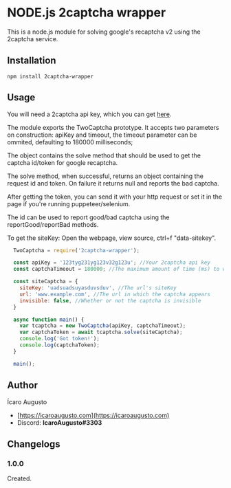 # NODE.js 2captcha wrapper

This is a node.js module for solving google's recaptcha v2 using the 2captcha service.

## Installation

`npm install 2captcha-wrapper`

## Usage

You will need a 2captcha api key, which you can get [here](https://2captcha.com?from=7451288).

The module exports the TwoCaptcha prototype. It accepts two parameters on construction: apiKey and timeout, 
the timeout parameter can be ommited, defaulting to 180000 milliseconds;

The object contains the solve method that should be used to get the captcha id/token for google recaptcha.

The solve method, when successful, returns an object containing the request id and token. On failure it returns null and reports the
bad captcha.

After getting the token, you can send it with your http request or set it in the page if you're running puppeteer/selenium.

The id can be used to report good/bad captcha using the reportGood/reportBad methods.

To get the siteKey: Open the webpage, view source, ctrl+f "data-sitekey".

```JavaScript
  TwoCaptcha = require('2captcha-wrapper');

  const apiKey = '123tyg231yg123v32g123u'; //Your 2captcha api key
  const captchaTimeout = 180000; //The maximum amount of time (ms) to wait for the captcha to be solved.

  const siteCaptcha = {
    siteKey: 'uadsuadsuyasduvsduv', //The url's siteKey
    url: 'www.example.com', //The url in which the captcha appears
    invisible: false, //Whether or not the captcha is invisible
  }

  async function main() {
    var tcaptcha = new TwoCaptcha(apiKey, captchaTimeout);
    var captchaToken = await tcaptcha.solve(siteCaptcha);
    console.log('Got token!');
    console.log(captchaToken);
  }

  main();
```

## Author

Ícaro Augusto

* [https://icaroaugusto.com](https://icaroaugusto.com)
* Discord: **IcaroAugusto#3303**

## Changelogs

### 1.0.0

Created.